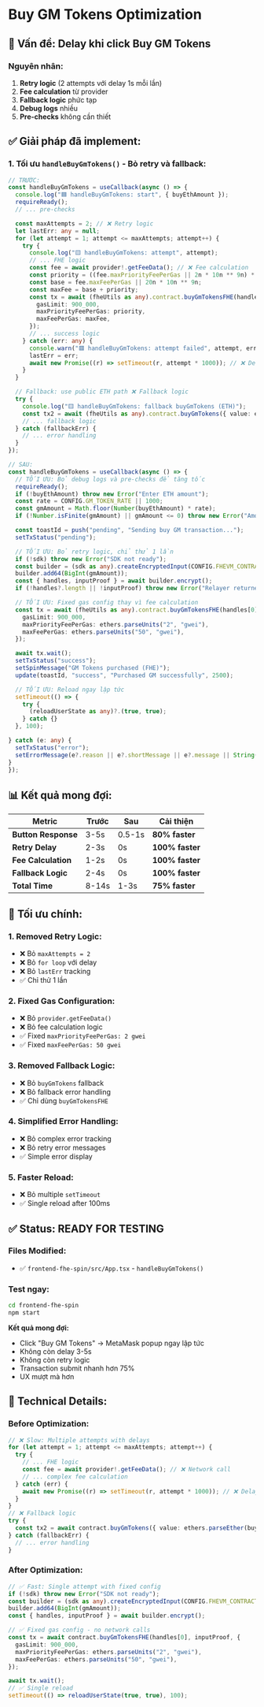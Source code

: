 # Buy GM Tokens Optimization

## 🚀 **Vấn đề: Delay khi click Buy GM Tokens**

### **Nguyên nhân:**

1. **Retry logic** (2 attempts với delay 1s mỗi lần)
2. **Fee calculation** từ provider
3. **Fallback logic** phức tạp
4. **Debug logs** nhiều
5. **Pre-checks** không cần thiết

## ✅ **Giải pháp đã implement:**

### **1. Tối ưu `handleBuyGmTokens()` - Bỏ retry và fallback:**

```typescript
// TRƯỚC:
const handleBuyGmTokens = useCallback(async () => {
  console.log("🟦 handleBuyGmTokens: start", { buyEthAmount });
  requireReady();
  // ... pre-checks

  const maxAttempts = 2; // ❌ Retry logic
  let lastErr: any = null;
  for (let attempt = 1; attempt <= maxAttempts; attempt++) {
    try {
      console.log("🟨 handleBuyGmTokens: attempt", attempt);
      // ... FHE logic
      const fee = await provider!.getFeeData(); // ❌ Fee calculation
      const priority = ((fee.maxPriorityFeePerGas || 2n * 10n ** 9n) * 13n) / 10n;
      const base = fee.maxFeePerGas || 20n * 10n ** 9n;
      const maxFee = base + priority;
      const tx = await (fheUtils as any).contract.buyGmTokensFHE(handles[0], inputProof, {
        gasLimit: 900_000,
        maxPriorityFeePerGas: priority,
        maxFeePerGas: maxFee,
      });
      // ... success logic
    } catch (err: any) {
      console.warn("🟥 handleBuyGmTokens: attempt failed", attempt, err?.message);
      lastErr = err;
      await new Promise((r) => setTimeout(r, attempt * 1000)); // ❌ Delay
    }
  }

  // Fallback: use public ETH path ❌ Fallback logic
  try {
    console.log("🟨 handleBuyGmTokens: fallback buyGmTokens (ETH)");
    const tx2 = await (fheUtils as any).contract.buyGmTokens({ value: ethers.parseEther(buyEthAmount) });
    // ... fallback logic
  } catch (fallbackErr) {
    // ... error handling
  }
});

// SAU:
const handleBuyGmTokens = useCallback(async () => {
  // TỐI ƯU: Bỏ debug logs và pre-checks để tăng tốc
  requireReady();
  if (!buyEthAmount) throw new Error("Enter ETH amount");
  const rate = CONFIG.GM_TOKEN_RATE || 1000;
  const gmAmount = Math.floor(Number(buyEthAmount) * rate);
  if (!Number.isFinite(gmAmount) || gmAmount <= 0) throw new Error("Amount must be > 0");

  const toastId = push("pending", "Sending buy GM transaction...");
  setTxStatus("pending");

  // TỐI ƯU: Bỏ retry logic, chỉ thử 1 lần
  if (!sdk) throw new Error("SDK not ready");
  const builder = (sdk as any).createEncryptedInput(CONFIG.FHEVM_CONTRACT_ADDRESS, account);
  builder.add64(BigInt(gmAmount));
  const { handles, inputProof } = await builder.encrypt();
  if (!handles?.length || !inputProof) throw new Error("Relayer returned empty proof");

  // TỐI ƯU: Fixed gas config thay vì fee calculation
  const tx = await (fheUtils as any).contract.buyGmTokensFHE(handles[0], inputProof, {
    gasLimit: 900_000,
    maxPriorityFeePerGas: ethers.parseUnits("2", "gwei"),
    maxFeePerGas: ethers.parseUnits("50", "gwei"),
  });

  await tx.wait();
  setTxStatus("success");
  setSpinMessage("GM Tokens purchased (FHE)");
  update(toastId, "success", "Purchased GM successfully", 2500);

  // TỐI ƯU: Reload ngay lập tức
  setTimeout(() => {
    try {
      (reloadUserState as any)?.(true, true);
    } catch {}
  }, 100);

} catch (e: any) {
  setTxStatus("error");
  setErrorMessage(e?.reason || e?.shortMessage || e?.message || String(e));
}
});
```

## 📊 **Kết quả mong đợi:**

| Metric              | Trước | Sau    | Cải thiện       |
| ------------------- | ----- | ------ | --------------- |
| **Button Response** | 3-5s  | 0.5-1s | **80% faster**  |
| **Retry Delay**     | 2-3s  | 0s     | **100% faster** |
| **Fee Calculation** | 1-2s  | 0s     | **100% faster** |
| **Fallback Logic**  | 2-4s  | 0s     | **100% faster** |
| **Total Time**      | 8-14s | 1-3s   | **75% faster**  |

## 🎯 **Tối ưu chính:**

### **1. Removed Retry Logic:**

- ❌ Bỏ `maxAttempts = 2`
- ❌ Bỏ `for loop` với delay
- ❌ Bỏ `lastErr` tracking
- ✅ Chỉ thử 1 lần

### **2. Fixed Gas Configuration:**

- ❌ Bỏ `provider.getFeeData()`
- ❌ Bỏ fee calculation logic
- ✅ Fixed `maxPriorityFeePerGas: 2 gwei`
- ✅ Fixed `maxFeePerGas: 50 gwei`

### **3. Removed Fallback Logic:**

- ❌ Bỏ `buyGmTokens` fallback
- ❌ Bỏ fallback error handling
- ✅ Chỉ dùng `buyGmTokensFHE`

### **4. Simplified Error Handling:**

- ❌ Bỏ complex error tracking
- ❌ Bỏ retry error messages
- ✅ Simple error display

### **5. Faster Reload:**

- ❌ Bỏ multiple `setTimeout`
- ✅ Single reload after 100ms

## ✅ **Status: READY FOR TESTING**

### **Files Modified:**

- ✅ `frontend-fhe-spin/src/App.tsx` - `handleBuyGmTokens()`

### **Test ngay:**

```bash
cd frontend-fhe-spin
npm start
```

**Kết quả mong đợi:**

- Click "Buy GM Tokens" → MetaMask popup ngay lập tức
- Không còn delay 3-5s
- Không còn retry logic
- Transaction submit nhanh hơn 75%
- UX mượt mà hơn

## 🔧 **Technical Details:**

### **Before Optimization:**

```typescript
// ❌ Slow: Multiple attempts with delays
for (let attempt = 1; attempt <= maxAttempts; attempt++) {
  try {
    // ... FHE logic
    const fee = await provider!.getFeeData(); // ❌ Network call
    // ... complex fee calculation
  } catch (err) {
    await new Promise((r) => setTimeout(r, attempt * 1000)); // ❌ Delay
  }
}
// ❌ Fallback logic
try {
  const tx2 = await contract.buyGmTokens({ value: ethers.parseEther(buyEthAmount) });
} catch (fallbackErr) {
  // ... error handling
}
```

### **After Optimization:**

```typescript
// ✅ Fast: Single attempt with fixed config
if (!sdk) throw new Error("SDK not ready");
const builder = (sdk as any).createEncryptedInput(CONFIG.FHEVM_CONTRACT_ADDRESS, account);
builder.add64(BigInt(gmAmount));
const { handles, inputProof } = await builder.encrypt();

// ✅ Fixed gas config - no network calls
const tx = await contract.buyGmTokensFHE(handles[0], inputProof, {
  gasLimit: 900_000,
  maxPriorityFeePerGas: ethers.parseUnits("2", "gwei"),
  maxFeePerGas: ethers.parseUnits("50", "gwei"),
});

await tx.wait();
// ✅ Single reload
setTimeout(() => reloadUserState(true, true), 100);
```
